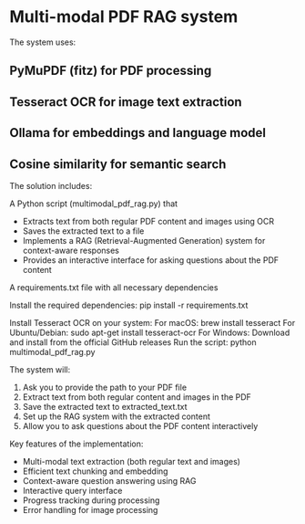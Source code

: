 # Multi-modal PDF RAG system
 
The system uses:
## PyMuPDF (fitz) for PDF processing
## Tesseract OCR for image text extraction
## Ollama for embeddings and language model
## Cosine similarity for semantic search

The solution includes:

A Python script (multimodal_pdf_rag.py) that
- Extracts text from both regular PDF content and images using OCR
- Saves the extracted text to a file
- Implements a RAG (Retrieval-Augmented Generation) system for context-aware responses
- Provides an interactive interface for asking questions about the PDF content

A requirements.txt file with all necessary dependencies

Install the required dependencies: pip install -r requirements.txt

Install Tesseract OCR on your system:
For macOS: brew install tesseract
For Ubuntu/Debian: sudo apt-get install tesseract-ocr
For Windows: Download and install from the official GitHub releases
Run the script: python multimodal_pdf_rag.py

The system will:
1. Ask you to provide the path to your PDF file
2. Extract text from both regular content and images in the PDF
3. Save the extracted text to extracted_text.txt
4. Set up the RAG system with the extracted content
5. Allow you to ask questions about the PDF content interactively

Key features of the implementation:
- Multi-modal text extraction (both regular text and images)
- Efficient text chunking and embedding
- Context-aware question answering using RAG
- Interactive query interface
- Progress tracking during processing
- Error handling for image processing

